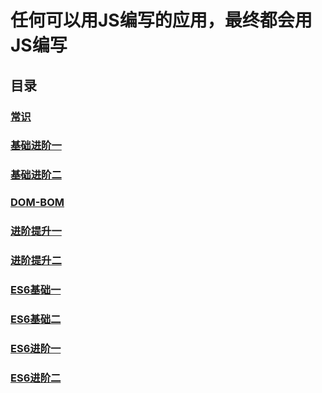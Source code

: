 # 任何可以用JS编写的应用，最终都会用JS编写

## 目录

### [常识](常识.md)

### [基础进阶一](基础进阶一.md)

### [基础进阶二](基础进阶二.md)

### [DOM-BOM](DOM-BOM.md)

### [进阶提升一](进阶提升一.md)

### [进阶提升二](进阶提升二.md)

### [ES6基础一](ES6基础一.md)

### [ES6基础二](ES6基础二.md)

### [ES6进阶一](ES6进阶一.md)

### [ES6进阶二](ES6进阶二.md)
